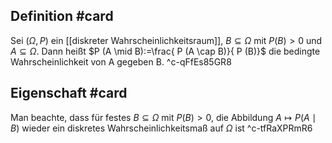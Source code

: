 ## Definition #card 
Sei $(\Omega, P )$ ein [[diskreter Wahrscheinlichkeitsraum]], $B \subseteq \Omega$ mit $P (B)>0$ und $A \subseteq \Omega$. Dann heißt
$P (A \mid B):=\frac{ P (A \cap B)}{ P (B)}$
die bedingte Wahrscheinlichkeit von A gegeben B.
^c-qFfEs85GR8

## Eigenschaft #card 
Man beachte, dass für festes $B \subseteq \Omega$ mit $P (B)>0$, die Abbildung $A \mapsto P (A \mid B)$ wieder ein diskretes Wahrscheinlichkeitsmaß auf $\Omega$ ist
^c-tfRaXPRmR6


